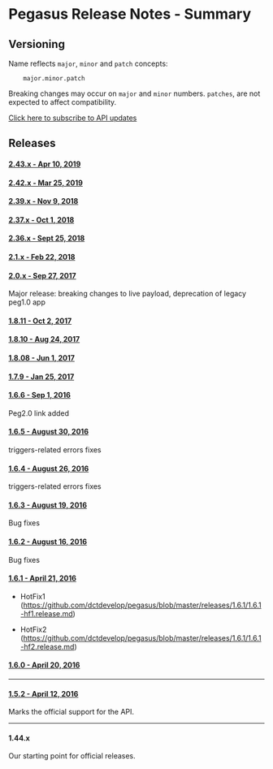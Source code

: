 # Pegasus Release Notes - Summary

## Versioning
Name reflects ```major```, ```minor``` and ```patch``` concepts:
```
	major.minor.patch
```

Breaking changes may occur on ```major``` and ```minor``` numbers. ```patches```, are not expected to affect compatibility.

[Click here to subscribe to API updates](http://developers.digitalcomtech.com/#mc_embed_signup_scroll)

## Releases

#### [2.43.x - Apr 10, 2019](https://github.com/dctdevelop/pegasus/blob/master/releases/2.43.0.release.md)

#### [2.42.x - Mar 25, 2019](https://github.com/dctdevelop/pegasus/blob/master/releases/2.42.0.release.md)

#### [2.39.x - Nov 9, 2018](https://github.com/dctdevelop/pegasus/blob/master/releases/2.39.0.release.md)

#### [2.37.x - Oct 1, 2018](https://github.com/dctdevelop/pegasus/blob/master/releases/2.37.0.release.md)

#### [2.36.x - Sept 25, 2018](https://github.com/dctdevelop/pegasus/blob/master/releases/2.36.0.release.md)

#### [2.1.x - Feb 22, 2018](https://github.com/dctdevelop/pegasus/blob/master/releases/2.1.0.release.md)

#### [2.0.x - Sep 27, 2017](https://github.com/dctdevelop/pegasus/blob/master/releases/2.0.1.release.md)

Major release: breaking changes to live payload, deprecation of legacy peg1.0 app


#### [1.8.11 - Oct 2, 2017](https://github.com/dctdevelop/pegasus/blob/master/releases/1.8.11.release.md)


#### [1.8.10 - Aug 24, 2017](https://github.com/dctdevelop/pegasus/blob/master/releases/1.8.10.release.md)


#### [1.8.08 - Jun 1, 2017](https://github.com/dctdevelop/pegasus/blob/master/releases/1.8.08.release.md)


#### [1.7.9 - Jan 25, 2017](https://github.com/dctdevelop/pegasus/blob/master/releases/1.7.9.release.md)


#### [1.6.6 - Sep 1, 2016](https://github.com/dctdevelop/pegasus/blob/master/releases/1.6.6.release.md)

Peg2.0 link added



#### [1.6.5 - August 30, 2016](https://github.com/dctdevelop/pegasus/blob/master/releases/1.6.5.release.md)

triggers-related errors fixes



#### [1.6.4 - August 26, 2016](https://github.com/dctdevelop/pegasus/blob/master/releases/1.6.4.release.md)

triggers-related errors fixes




#### [1.6.3 - August 19, 2016](https://github.com/dctdevelop/pegasus/blob/master/releases/1.6.3.release.md)

Bug fixes


#### [1.6.2 - August 16, 2016](https://github.com/dctdevelop/pegasus/blob/master/releases/1.6.2.release.md)

Bug fixes


#### [1.6.1 - April 21, 2016](https://github.com/dctdevelop/pegasus/blob/master/releases/1.6.1.release.md)

- HotFix1 (https://github.com/dctdevelop/pegasus/blob/master/releases/1.6.1/1.6.1-hf1.release.md)

- HotFix2 (https://github.com/dctdevelop/pegasus/blob/master/releases/1.6.1/1.6.1-hf2.release.md)



#### [1.6.0 - April 20, 2016](https://github.com/dctdevelop/pegasus/blob/master/releases/1.6.0.release.md)

----
#### [1.5.2 - April 12, 2016](https://github.com/dctdevelop/pegasus/blob/master/releases/1.5.2.release.md)
Marks the official support for the API.

----
#### 1.44.x
Our starting point for official releases.






















